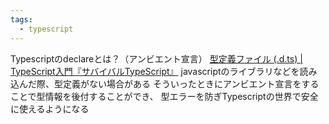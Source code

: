 ```yaml
---
tags:
  - typescript
---
```


Typescriptのdeclareとは？（アンビエント宣言）
[型定義ファイル (.d.ts) | TypeScript入門『サバイバルTypeScript』](https://typescriptbook.jp/reference/declaration-file#declare)
javascriptのライブラリなどを読み込んだ際、型定義がない場合がある
そういったときにアンビエント宣言をすることで型情報を後付することができ、
型エラーを防ぎTypescriptの世界で安全に使えるようになる